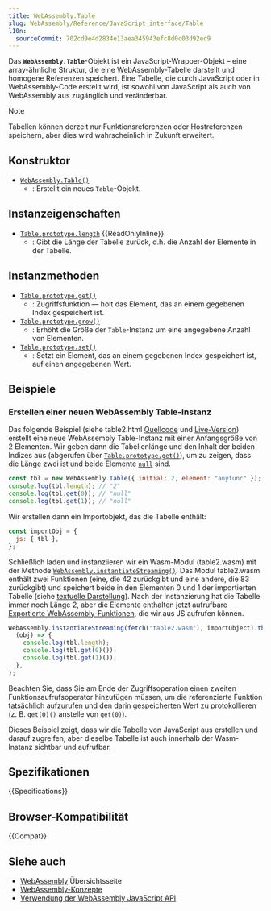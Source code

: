 ```yaml
---
title: WebAssembly.Table
slug: WebAssembly/Reference/JavaScript_interface/Table
l10n:
  sourceCommit: 702cd9e4d2834e13aea345943efc8d0c03d92ec9
---
```


Das **`WebAssembly.Table`**-Objekt ist ein JavaScript-Wrapper-Objekt – eine array-ähnliche Struktur, die eine WebAssembly-Tabelle darstellt und homogene Referenzen speichert. Eine Tabelle, die durch JavaScript oder in WebAssembly-Code erstellt wird, ist sowohl von JavaScript als auch von WebAssembly aus zugänglich und veränderbar.

> [!NOTE]
> Tabellen können derzeit nur Funktionsreferenzen oder Hostreferenzen speichern, aber dies wird wahrscheinlich in Zukunft erweitert.

## Konstruktor

- [`WebAssembly.Table()`](/de/docs/WebAssembly/Reference/JavaScript_interface/Table/Table)
  - : Erstellt ein neues `Table`-Objekt.

## Instanzeigenschaften

- [`Table.prototype.length`](/de/docs/WebAssembly/Reference/JavaScript_interface/Table/length) {{ReadOnlyInline}}
  - : Gibt die Länge der Tabelle zurück, d.h. die Anzahl der Elemente in der Tabelle.

## Instanzmethoden

- [`Table.prototype.get()`](/de/docs/WebAssembly/Reference/JavaScript_interface/Table/get)
  - : Zugriffsfunktion — holt das Element, das an einem gegebenen Index gespeichert ist.
- [`Table.prototype.grow()`](/de/docs/WebAssembly/Reference/JavaScript_interface/Table/grow)
  - : Erhöht die Größe der `Table`-Instanz um eine angegebene Anzahl von Elementen.
- [`Table.prototype.set()`](/de/docs/WebAssembly/Reference/JavaScript_interface/Table/set)
  - : Setzt ein Element, das an einem gegebenen Index gespeichert ist, auf einen angegebenen Wert.

## Beispiele

### Erstellen einer neuen WebAssembly Table-Instanz

Das folgende Beispiel (siehe table2.html [Quellcode](https://github.com/mdn/webassembly-examples/blob/main/js-api-examples/table2.html) und [Live-Version](https://mdn.github.io/webassembly-examples/js-api-examples/table2.html)) erstellt eine neue WebAssembly Table-Instanz mit einer Anfangsgröße von 2 Elementen. Wir geben dann die Tabellenlänge und den Inhalt der beiden Indizes aus (abgerufen über [`Table.prototype.get()`](/de/docs/WebAssembly/Reference/JavaScript_interface/Table/get)), um zu zeigen, dass die Länge zwei ist und beide Elemente [`null`](/de/docs/Web/JavaScript/Reference/Operators/null) sind.

```js
const tbl = new WebAssembly.Table({ initial: 2, element: "anyfunc" });
console.log(tbl.length); // "2"
console.log(tbl.get(0)); // "null"
console.log(tbl.get(1)); // "null"
```

Wir erstellen dann ein Importobjekt, das die Tabelle enthält:

```js
const importObj = {
  js: { tbl },
};
```

Schließlich laden und instanziieren wir ein Wasm-Modul (table2.wasm) mit der Methode [`WebAssembly.instantiateStreaming()`](/de/docs/WebAssembly/Reference/JavaScript_interface/instantiateStreaming_static). Das Modul table2.wasm enthält zwei Funktionen (eine, die 42 zurückgibt und eine andere, die 83 zurückgibt) und speichert beide in den Elementen 0 und 1 der importierten Tabelle (siehe [textuelle Darstellung](https://github.com/mdn/webassembly-examples/blob/main/js-api-examples/table2.wat)). Nach der Instanzierung hat die Tabelle immer noch Länge 2, aber die Elemente enthalten jetzt aufrufbare [Exportierte WebAssembly-Funktionen](/de/docs/WebAssembly/Guides/Exported_functions), die wir aus JS aufrufen können.

```js
WebAssembly.instantiateStreaming(fetch("table2.wasm"), importObject).then(
  (obj) => {
    console.log(tbl.length);
    console.log(tbl.get(0)());
    console.log(tbl.get(1)());
  },
);
```

Beachten Sie, dass Sie am Ende der Zugriffsoperation einen zweiten Funktionsaufrufsoperator hinzufügen müssen, um die referenzierte Funktion tatsächlich aufzurufen und den darin gespeicherten Wert zu protokollieren (z. B. `get(0)()` anstelle von `get(0)`).

Dieses Beispiel zeigt, dass wir die Tabelle von JavaScript aus erstellen und darauf zugreifen, aber dieselbe Tabelle ist auch innerhalb der Wasm-Instanz sichtbar und aufrufbar.

## Spezifikationen

{{Specifications}}

## Browser-Kompatibilität

{{Compat}}

## Siehe auch

- [WebAssembly](/de/docs/WebAssembly) Übersichtsseite
- [WebAssembly-Konzepte](/de/docs/WebAssembly/Guides/Concepts)
- [Verwendung der WebAssembly JavaScript API](/de/docs/WebAssembly/Guides/Using_the_JavaScript_API)
